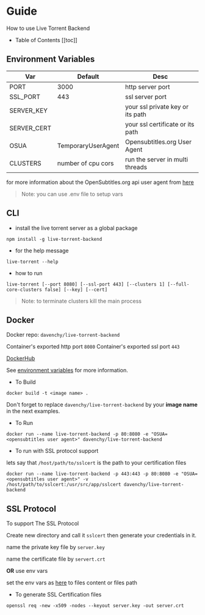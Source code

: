 # Guide

How to use Live Torrent Backend

- Table of Contents
  [[toc]]

## Environment Variables

| Var         | Default            | Desc                             |
| ----------- | ------------------ | -------------------------------- |
| PORT        | 3000               | http server port                 |
| SSL_PORT    | 443                | ssl server port                  |
| SERVER_KEY  |                    | your ssl private key or its path |
| SERVER_CERT |                    | your ssl certificate or its path |
| OSUA        | TemporaryUserAgent | Opensubtitles.org User Agent     |
| CLUSTERS    | number of cpu cors | run the server in multi threads  |

for more information about the OpenSubtitles.org api user agent from [here](https://trac.opensubtitles.org/projects/opensubtitles/wiki/DevReadFirst)

> Note: you can use .env file to setup vars

## CLI

- install the live torrent server as a global package

`npm install -g live-torrent-backend`

- for the help message

`live-torrent --help`

- how to run

`live-torrent [--port 8080] [--ssl-port 443] [--clusters 1] [--full-core-clusters false] [--key] [--cert]`

> Note: to terminate clusters kill the main process

## Docker

Docker repo: `davenchy/live-torrent-backend`

Container's exported http port `8080`
Container's exported ssl port `443`

[DockerHub](https://hub.docker.com/repository/docker/davenchy/live-torrent-backend)

See [environment variables](#environment-variables) for more information.

- To Build

`docker build -t <image name> .`

Don't forget to replace `davenchy/live-torrent-backend` by your **image name** in the next examples.

- To Run

`docker run --name live-torrent-backend -p 80:8080 -e "OSUA=<opensubtitles user agent>" davenchy/live-torrent-backend`

- To run with SSL protocol support

lets say that `/host/path/to/sslcert` is the path to your certification files

`docker run --name live-torrent-backend -p 443:443 -p 80:8080 -e "OSUA=<opensubtitles user agent>" -v /host/path/to/sslcert:/usr/src/app/sslcert davenchy/live-torrent-backend`

## SSL Protocol

To support The SSL Protocol

Create new directory and call it `sslcert` then generate your credentials in it.

name the private key file by `server.key`

name the certificate file by `servert.crt`

**OR** use env vars

set the env vars as [here](#environment-variables) to files content or files path

- To generate SSL Certification files

`openssl req -new -x509 -nodes --keyout server.key -out server.crt`
